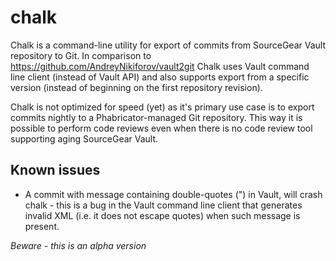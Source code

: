 # chalk

Chalk is a command-line utility for export of commits from SourceGear Vault repository to Git. In comparison to https://github.com/AndreyNikiforov/vault2git Chalk uses Vault command line client (instead of Vault API) and also supports export from a specific version (instead of beginning on the first repository revision).

Chalk is not optimized for speed (yet) as it's primary use case is to export commits nightly to a Phabricator-managed Git repository. This way it is possible to perform code reviews even when there is no code review tool supporting aging SourceGear Vault.

## Known issues
- A commit with message containing double-quotes (") in Vault, will crash chalk - this is a bug in the Vault command line client that generates invalid XML (i.e. it does not escape quotes) when such message is present.

*Beware - this is an alpha version*
